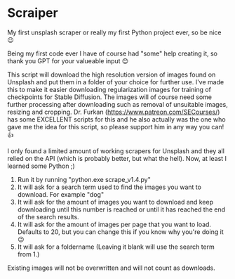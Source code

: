 # Scraiper
My first unsplash scraper or really my first Python project ever, so be nice 😉

Being my first code ever I have of course had "some" help creating it, so thank you GPT for your valueable input 😊

This script will download the high resolution version of images found on Unsplash and put them in a folder of your choice for further use. I've made this to make it easier downloading regularization images for training of checkpoints for Stable Diffusion. The images will of course need some further processing after downloading such as removal of unsuitable images, resizing and cropping. Dr. Furkan (https://www.patreon.com/SECourses/) has some EXCELLENT scripts for this and he also actually was the one who gave me the idea for this script, so please support him in any way you can! 👍

I only found a limited amount of working scrapers for Unsplash and they all relied on the API (which is probably better, but what the hell). Now, at least I learned some Python ;)

1. Run it by running "python.exe scrape_v1.4.py"
2. It will ask for a search term used to find the images you want to download. For example "dog"
3. It will ask for the amount of images you want to download and keep downloading until this number is reached or until it has reached the end of the search results.
4. It will ask for the amount of images per page that you want to load. Defaults to 20, but you can change this if you know why you're doing it 😉
5. It will ask for a foldername (Leaving it blank will use the search term from 1.)

Existing images will not be overwritten and will not count as downloads.
